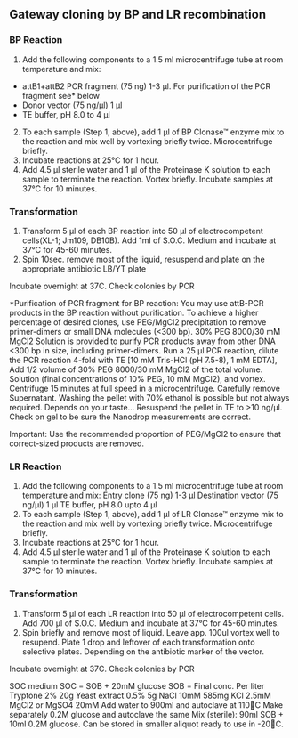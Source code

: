 ## Gateway cloning by BP and LR recombination

### BP Reaction 

1. Add the following components to a 1.5 ml microcentrifuge tube at room temperature and mix: 
- attB1+attB2 PCR fragment (75 ng) 1-3 μl. For purification of the PCR fragment see* below
- Donor vector (75 ng/μl) 1 μl 
- TE buffer, pH 8.0 to 4 μl 
2. To each sample (Step 1, above), add 1 μl of BP Clonase™ enzyme mix to the reaction and mix well by vortexing briefly twice. Microcentrifuge briefly. 
3. Incubate reactions at 25°C for 1 hour. 
4. Add 4.5 μl sterile water and 1 μl of the Proteinase K solution to each sample to terminate the reaction. Vortex briefly. Incubate samples at 37°C for 10 minutes. 

### Transformation 
1.	Transform 5 μl of each BP reaction into 50 μl of electrocompetent cells(XL-1; Jm109, DB10B). Add 1ml of S.O.C. Medium and incubate at 37°C for 45-60 minutes. 
2.	Spin 10sec. remove most of the liquid, resuspend and plate on the appropriate antibiotic LB/YT plate

Incubate overnight at 37C. 
Check colonies by PCR

*Purification of PCR fragment for BP reaction:
You may use attB-PCR products in the BP reaction without purification. 
To achieve a higher percentage of desired clones, use PEG/MgCl2 precipitation to remove primer-dimers or small DNA molecules (<300 bp). 
30% PEG 8000/30 mM MgCl2 Solution is provided to purify PCR products
away from other DNA <300 bp in size, including primer-dimers. 
Run a 25 μl PCR reaction, dilute the PCR reaction 4-fold with TE [10 mM Tris-HCl (pH 7.5-8), 1 mM EDTA], 
Add 1/2 volume of 30% PEG 8000/30 mM MgCl2 of the total volume.
Solution (final concentrations of 10% PEG, 10 mM MgCl2), and vortex.
Centrifuge 15 minutes at full speed in a microcentrifuge. Carefully remove
Supernatant. Washing the pellet with 70% ethanol is possible but not always required. Depends on your taste…
Resuspend the pellet in TE to >10 ng/μl. Check on gel to be sure the Nanodrop measurements are correct.

Important: Use the recommended proportion of PEG/MgCl2 to ensure that
correct-sized products are removed.
 
### LR Reaction 

1. Add the following components to a 1.5 ml microcentrifuge tube at room temperature and mix: 
Entry clone (75 ng) 1-3 μl 
Destination vector (75 ng/μl) 1 μl 
TE buffer, pH 8.0 upto 4 μl 
2. To each sample (Step 1, above), add 1 μl of LR Clonase™ enzyme mix to the reaction and mix well by vortexing briefly twice. Microcentrifuge briefly. 
3. Incubate reactions at 25°C for 1 hour. 
4. Add 4.5 μl sterile water and 1 μl of the Proteinase K solution to each sample to terminate the reaction. Vortex briefly. Incubate samples at 37°C for 10 minutes. 

### Transformation 
1.	Transform 5 μl of each LR reaction into 50 μl of electrocompetent cells. Add 700 μl of S.O.C. Medium and incubate at 37°C for 45-60 minutes. 
2.	Spin briefly and remove most of liquid. Leave app. 100ul vortex well to resupend. Plate 1 drop and leftover of each transformation onto selective plates. Depending on the antibiotic marker of the vector.

Incubate overnight at 37C. 
Check colonies by PCR



SOC medium
SOC = SOB + 20mM glucose
SOB = 	Final conc.	Per liter
Tryptone	2%	20g
Yeast extract	0.5% 	5g
NaCl	10mM	585mg
KCl	2.5mM
MgCl2 or MgSO4	20mM
Add water to 900ml and autoclave at 110C
Make separately 0.2M glucose and autoclave the same
Mix (sterile): 90ml SOB + 10ml 0.2M glucose. Can be stored in smaller aliquot ready to use in -20C.
